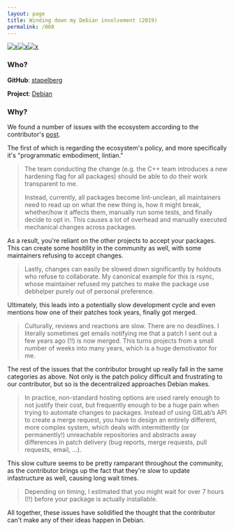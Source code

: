 ```yaml
---
layout: page
title: Winding down my Debian involvement (2019)
permalink: /008
---
```


[![x](https://img.shields.io/badge/-Policy%20Disagreements-purple)](/#PolicyD)[![x](https://img.shields.io/badge/-Project%20Direction-brightgreen)](/#ProjectD)[![x](https://img.shields.io/badge/-Community%20Hostility-red)](/#CH)

### Who?

**GitHub**: [stapelberg](https://github.com/stapelberg)

**Project**: [Debian](https://www.debian.org/)

### Why?

We found a number of issues with the ecosystem according to the contributor's [post](https://michael.stapelberg.ch/posts/2019-03-10-debian-winding-down/).

The first of which is regarding the ecosystem's policy, and more specifically it's "programmatic embodiment, lintian."

> The team conducting the change (e.g. the C++ team introduces a new hardening flag for all packages) should be able to do their work transparent to me.
>
> Instead, currently, all packages become lint-unclean, all maintainers need to read up on what the new thing is, how it might break, whether/how it affects them, manually run some tests, and finally decide to opt in. This causes a lot of overhead and manually executed mechanical changes across packages.

As a result, you're reliant on the other projects to accept your packages. This can create some hositility in the community as well, with some maintainers refusing to accept changes.

> Lastly, changes can easily be slowed down significantly by holdouts who refuse to collaborate. My canonical example for this is rsync, whose maintainer refused my patches to make the package use debhelper purely out of personal preference.

Ultimately, this leads into a potentially slow development cycle and even mentions how one of their patches took years, finally got merged. 

> Culturally, reviews and reactions are slow. There are no deadlines. I literally sometimes get emails notifying me that a patch I sent out a few years ago (!!) is now merged. This turns projects from a small number of weeks into many years, which is a huge demotivator for me.

The rest of the issues that the contributor brought up really fall in the same categories as above. Not only is the patch policy difficult and frustrating to our contributor, but so is the decentralized approaches Debian makes.

> In practice, non-standard hosting options are used rarely enough to not justify their cost, but frequently enough to be a huge pain when trying to automate changes to packages. Instead of using GitLab’s API to create a merge request, you have to design an entirely different, more complex system, which deals with intermittently (or permanently!) unreachable repositories and abstracts away differences in patch delivery (bug reports, merge requests, pull requests, email, …).

This slow culture seems to be pretty ramparant throughout the community, as the contributor brings up the fact that they're slow to update infastructure as well, causing long wait times. 

> Depending on timing, I estimated that you might wait for over 7 hours (!!) before your package is actually installable.

All together, these issues have solidified the thought that the contributor can't make any of their ideas happen in Debian. 


